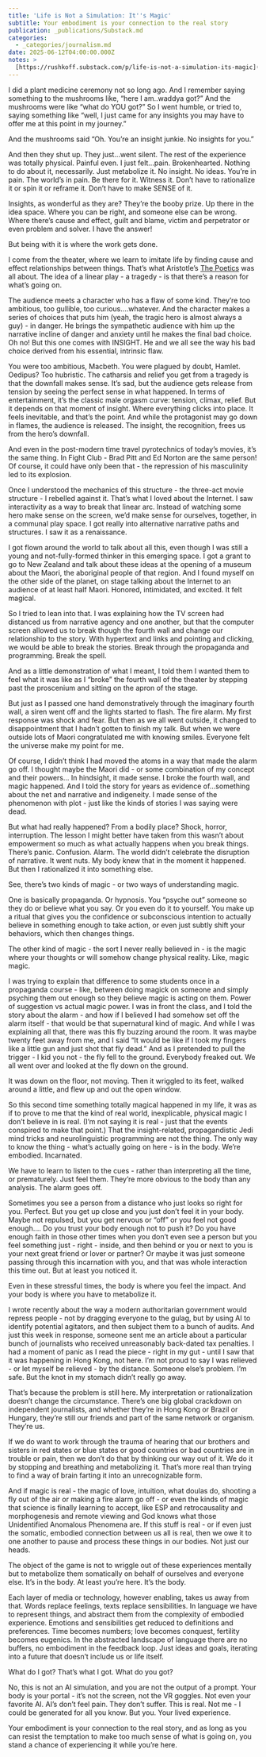 ```yaml
---
title: 'Life is Not a Simulation: It''s Magic'
subtitle: Your embodiment is your connection to the real story
publication: _publications/Substack.md
categories:
  - _categories/journalism.md
date: 2025-06-12T04:00:00.000Z
notes: >
  [https://rushkoff.substack.com/p/life-is-not-a-simulation-its-magic](https://rushkoff.substack.com/p/life-is-not-a-simulation-its-magic)
---
```


I did a plant medicine ceremony not so long ago. And I remember saying something to the mushrooms like, “here I am..waddya got?” And the mushrooms were like “what do YOU got?” So I went humble, or tried to, saying something like “well, I just came for any insights you may have to offer me at this point in my journey.”

And the mushrooms said “Oh. You’re an insight junkie. No insights for you.”

And then they shut up. They just…went silent. The rest of the experience was totally physical. Painful even. I just felt…pain. Brokenhearted. Nothing to do about it, necessarily. Just metabolize it. No insight. No ideas. You’re in pain. The world’s in pain. Be there for it. Witness it. Don’t have to rationalize it or spin it or reframe it. Don’t have to make SENSE of it.

Insights, as wonderful as they are? They’re the booby prize. Up there in the idea space. Where you can be right, and someone else can be wrong. Where there’s cause and effect, guilt and blame, victim and perpetrator or even problem and solver. I have the answer!

But being with it is where the work gets done.

I come from the theater, where we learn to imitate life by finding cause and effect relationships between things. That’s what Aristotle’s [The Poetics](https://www.youtube.com/watch?v=b2dArV3dwu0) was all about. The idea of a linear play - a tragedy - is that there’s a reason for what’s going on.

The audience meets a character who has a flaw of some kind. They’re too ambitious, too gullible, too curious….whatever. And the character makes a series of choices that puts him (yeah, the tragic hero is almost always a guy) - in danger. He brings the sympathetic audience with him up the narrative incline of danger and anxiety until he makes the final bad choice. Oh no! But this one comes with INSIGHT. He and we all see the way his bad choice derived from his essential, intrinsic flaw.

You were too ambitious, Macbeth. You were plagued by doubt, Hamlet. Oedipus? Too hubristic. The catharsis and relief you get from a tragedy is that the downfall makes sense. It’s sad, but the audience gets release from tension by seeing the perfect sense in what happened. In terms of entertainment, it’s the classic male orgasm curve: tension, climax, relief. But it depends on that moment of insight. Where everything clicks into place. It feels inevitable, and that’s the point. And while the protagonist may go down in flames, the audience is released. The insight, the recognition, frees us from the hero’s downfall.

And even in the post-modern time travel pyrotechnics of today’s movies, it’s the same thing. In Fight Club - Brad Pitt and Ed Norton are the same person! Of course, it could have only been that - the repression of his masculinity led to its explosion.

Once I understood the mechanics of this structure - the three-act movie structure - I rebelled against it. That’s what I loved about the Internet. I saw interactivity as a way to break that linear arc. Instead of watching some hero make sense on the screen, we’d make sense for ourselves, together, in a communal play space. I got really into alternative narrative paths and structures. I saw it as a renaissance.

I got flown around the world to talk about all this, even though I was still a young and not-fully-formed thinker in this emerging space. I got a grant to go to New Zealand and talk about these ideas at the opening of a museum about the Maori, the aboriginal people of that region. And I found myself on the other side of the planet, on stage talking about the Internet to an audience of at least half Maori. Honored, intimidated, and excited. It felt magical.

So I tried to lean into that. I was explaining how the TV screen had distanced us from narrative agency and one another, but that the computer screen allowed us to break though the fourth wall and change our relationship to the story. With hypertext and links and pointing and clicking, we would be able to break the stories. Break through the propaganda and programming. Break the spell.

And as a little demonstration of what I meant, I told them I wanted them to feel what it was like as I “broke” the fourth wall of the theater by stepping past the proscenium and sitting on the apron of the stage.

But just as I passed one hand demonstratively through the imaginary fourth wall, a siren went off and the lights started to flash. The fire alarm. My first response was shock and fear. But then as we all went outside, it changed to disappointment that I hadn’t gotten to finish my talk. But when we were outside lots of Maori congratulated me with knowing smiles. Everyone felt the universe make my point for me.

Of course, I didn’t think I had moved the atoms in a way that made the alarm go off. I thought maybe the Maori did - or some combination of my concept and their powers… In hindsight, it made sense. I broke the fourth wall, and magic happened. And I told the story for years as evidence of…something about the net and narrative and indigeneity. I made sense of the phenomenon with plot - just like the kinds of stories I was saying were dead.

But what had really happened? From a bodily place? Shock, horror, interruption. The lesson I might better have taken from this wasn’t about empowerment so much as what actually happens when you break things. There’s panic. Confusion. Alarm. The world didn’t celebrate the disruption of narrative. It went nuts. My body knew that in the moment it happened. But then I rationalized it into something else.

See, there’s two kinds of magic - or two ways of understanding magic.

One is basically propaganda. Or hypnosis. You “psyche out” someone so they do or believe what you say. Or you even do it to yourself. You make up a ritual that gives you the confidence or subconscious intention to actually believe in something enough to take action, or even just subtly shift your behaviors, which then changes things.

The other kind of magic - the sort I never really believed in - is the magic where your thoughts or will somehow change physical reality. Like, magic magic.

I was trying to explain that difference to some students once in a propaganda course - like, between doing magick on someone and simply psyching them out enough so they believe magic is acting on them. Power of suggestion vs actual magic power. I was in front the class, and I told the story about the alarm - and how if I believed I had somehow set off the alarm itself - that would be that supernatural kind of magic. And while I was explaining all that, there was this fly buzzing around the room. It was maybe twenty feet away from me, and I said “It would be like if I took my fingers like a little gun and just shot that fly dead.” And as I pretended to pull the trigger - I kid you not - the fly fell to the ground. Everybody freaked out. We all went over and looked at the fly down on the ground.

It was down on the floor, not moving. Then it wriggled to its feet, walked around a little, and flew up and out the open window.

So this second time something totally magical happened in my life, it was as if to prove to me that the kind of real world, inexplicable, physical magic I don’t believe in is real. (I’m not saying it is real - just that the events conspired to make that point.) That the insight-related, propagandistic Jedi mind tricks and neurolinguistic programming are not the thing. The only way to know the thing - what’s actually going on here - is in the body. We’re embodied. Incarnated.

We have to learn to listen to the cues - rather than interpreting all the time, or prematurely. Just feel them. They’re more obvious to the body than any analysis. The alarm goes off.

Sometimes you see a person from a distance who just looks so right for you. Perfect. But you get up close and you just don’t feel it in your body. Maybe not repulsed, but you get nervous or “off” or you feel not good enough…. Do you trust your body enough not to push it? Do you have enough faith in those other times when you don’t even see a person but you feel something just - right - inside, and then behind or you or next to you is your next great friend or lover or partner? Or maybe it was just someone passing through this incarnation with you, and that was whole interaction this time out. But at least you noticed it.

Even in these stressful times, the body is where you feel the impact. And your body is where you have to metabolize it.

I wrote recently about the way a modern authoritarian government would repress people - not by dragging everyone to the gulag, but by using AI to identify potential agitators, and then subject them to a bunch of audits. And just this week in response, someone sent me an article about a particular bunch of journalists who received unreasonably back-dated tax penalties. I had a moment of panic as I read the piece - right in my gut - until I saw that it was happening in Hong Kong, not here. I’m not proud to say I was relieved - or let myself be relieved - by the distance. Someone else’s problem. I’m safe. But the knot in my stomach didn’t really go away.

That’s because the problem is still here. My interpretation or rationalization doesn’t change the circumstance. There’s one big global crackdown on independent journalists, and whether they’re in Hong Kong or Brazil or Hungary, they’re still our friends and part of the same network or organism. They’re us.

If we do want to work through the trauma of hearing that our brothers and sisters in red states or blue states or good countries or bad countries are in trouble or pain, then we don’t do that by thinking our way out of it. We do it by stopping and breathing and metabolizing it. That’s more real than trying to find a way of brain farting it into an unrecognizable form.

And if magic is real - the magic of love, intuition, what doulas do, shooting a fly out of the air or making a fire alarm go off - or even the kinds of magic that science is finally learning to accept, like ESP and retrocausality and morphogenesis and remote viewing and God knows what those Unidentified Anomalous Phenomena are. If this stuff is real - or if even just the somatic, embodied connection between us all is real, then we owe it to one another to pause and process these things in our bodies. Not just our heads.

The object of the game is not to wriggle out of these experiences mentally but to metabolize them somatically on behalf of ourselves and everyone else. It’s in the body. At least you’re here. It’s the body.

Each layer of media or technology, however enabling, takes us away from that. Words replace feelings, texts replace sensibilities. In language we have to represent things, and abstract them from the complexity of embodied experience. Emotions and sensibilities get reduced to definitions and preferences. Time becomes numbers; love becomes conquest, fertility becomes eugenics. In the abstracted landscape of language there are no buffers, no embodiment in the feedback loop. Just ideas and goals, iterating into a future that doesn’t include us or life itself.

What do I got? That’s what I got. What do you got?

No, this is not an AI simulation, and you are not the output of a prompt. Your body is your portal - it’s not the screen, not the VR goggles. Not even your favorite AI. AI’s don’t feel pain. They don’t suffer. This is real. Not me - I could be generated for all you know. But you. Your lived experience.

Your embodiment is your connection to the real story, and as long as you can resist the temptation to make too much sense of what is going on, you stand a chance of experiencing it while you’re here.
